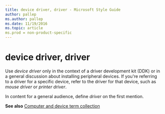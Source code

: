 ```yaml
---
title: device driver, driver - Microsoft Style Guide
author: pallep
ms.author: pallep
ms.date: 11/19/2016
ms.topic: article
ms.prod = non-product-specific
---
```


# device driver, driver

Use *device driver* only
in the context of a driver development kit (DDK) or in a general
discussion about installing peripheral devices. If you're referring to a
driver for a specific device, refer to the driver for that device, such
as *mouse driver* or *printer driver*.

In content for a general audience, define *driver* on the first mention.

**See also** [Computer and device term collection](/style-guide/a-z-word-list-term-collections/term-collections/computer-device-terms)
